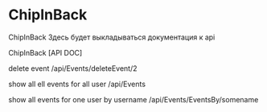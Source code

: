 # ChipInBack
ChipInBack
Здесь будет выкладываться документация к api

ChipInBack [API DOC]

delete event /api/Events/deleteEvent/2

show all ell events for all user /api/Events

show all events for one user by username /api/Events/EventsBy/somename

